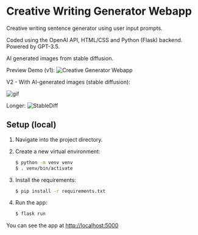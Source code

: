 # Creative Writing Generator Webapp
Creative writing sentence generator using user input prompts.

Coded using the OpenAI API, HTML/CSS and Python (Flask) backend.
Powered by GPT-3.5. 

AI generated images from stable diffusion.

Preview Demo (v1):
![Creative Generator Webapp](https://j.gifs.com/BrArEJ.gif)

V2 - With AI-generated images (stable diffusion): 

![gif](https://github.com/lulu-wang/Creative-Writing-AI-Webapp/assets/16969709/3e8b3127-fc80-470a-8f57-69e57d10f656)

Longer:
![StableDiff](https://j.gifs.com/WPrPKg.gif)


## Setup (local)

1. Navigate into the project directory.

2. Create a new virtual environment:

   ```bash
   $ python -m venv venv
   $ . venv/bin/activate
   ```

3. Install the requirements:

   ```bash
   $ pip install -r requirements.txt
   ```

4. Run the app:

   ```bash
   $ flask run
   ```

You can see the app at [http://localhost:5000](http://localhost:5000)
